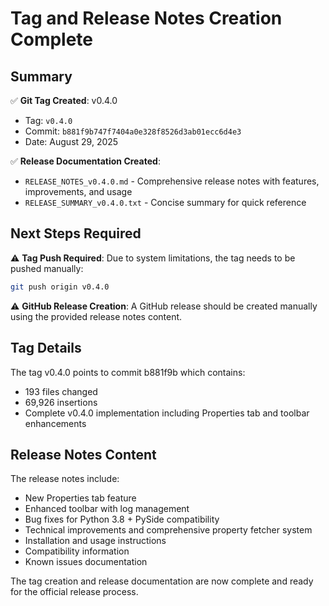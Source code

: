 # Tag and Release Notes Creation Complete

## Summary

✅ **Git Tag Created**: v0.4.0
- Tag: `v0.4.0`
- Commit: `b881f9b747f7404a0e328f8526d3ab01ecc6d4e3`
- Date: August 29, 2025

✅ **Release Documentation Created**:
- `RELEASE_NOTES_v0.4.0.md` - Comprehensive release notes with features, improvements, and usage
- `RELEASE_SUMMARY_v0.4.0.txt` - Concise summary for quick reference

## Next Steps Required

⚠️ **Tag Push Required**: Due to system limitations, the tag needs to be pushed manually:
```bash
git push origin v0.4.0
```

⚠️ **GitHub Release Creation**: A GitHub release should be created manually using the provided release notes content.

## Tag Details

The tag v0.4.0 points to commit b881f9b which contains:
- 193 files changed
- 69,926 insertions
- Complete v0.4.0 implementation including Properties tab and toolbar enhancements

## Release Notes Content

The release notes include:
- New Properties tab feature
- Enhanced toolbar with log management
- Bug fixes for Python 3.8 + PySide compatibility
- Technical improvements and comprehensive property fetcher system
- Installation and usage instructions
- Compatibility information
- Known issues documentation

The tag creation and release documentation are now complete and ready for the official release process.